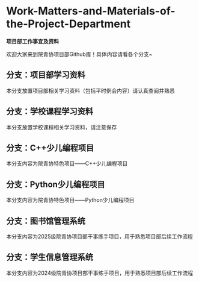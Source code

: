 # Work-Matters-and-Materials-of-the-Project-Department

**项目部工作事宜及资料**

欢迎大家来到院青协项目部Github库！具体内容请看各个分支~



## 分支：项目部学习资料

本分支放置项目部相关学习资料（包括平时例会内容）请认真查阅并熟悉



## 分支：学校课程学习资料

本分支放置学校课程相关学习资料，请注意保存



## 分支：C++少儿编程项目

本分支内容为院青协特色项目——C++少儿编程项目



## 分支：Python少儿编程项目

本分支内容为院青协特色项目——Python少儿编程项目



## 分支：图书馆管理系统

本分支内容为2025级院青协项目部干事练手项目，用于熟悉项目部后续工作流程



## 分支：学生信息管理系统

本分支内容为2024级院青协项目部干事练手项目，用于熟悉项目部后续工作流程
